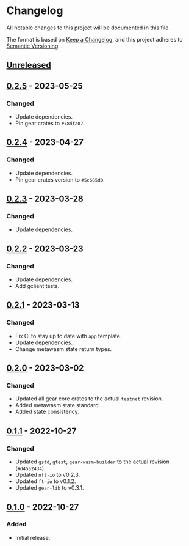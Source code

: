 # Changelog
All notable changes to this project will be documented in this file.

The format is based on [Keep a Changelog](https://keepachangelog.com/en/1.0.0/),
and this project adheres to [Semantic Versioning](https://semver.org/spec/v2.0.0.html).

## [Unreleased]

## [0.2.5] - 2023-05-25
### Changed
- Update dependencies.
- Pin gear crates to `#78dfa07`.

## [0.2.4] - 2023-04-27
### Changed
- Update dependencies.
- Pin gear crates version to `#5c685d0`.

## [0.2.3] - 2023-03-28
### Changed
- Update dependencies.

## [0.2.2] - 2023-03-23
### Changed
- Update dependencies.
- Add gclient tests.

## [0.2.1] - 2023-03-13
### Changed
- Fix CI to stay up to date with `app` template.
- Update dependencies.
- Change metawasm state return types.

## [0.2.0] - 2023-03-02
### Changed
- Updated all gear core crates to the actual `testnet` revision.
- Added metawasm state standard.
- Added state consistency.

## [0.1.1] - 2022-10-27
### Changed
- Updated `gstd`, `gtest`, `gear-wasm-builder` to the actual revision (`#d4552434`).
- Updated `nft-io` to v0.2.3.
- Updated `ft-io` to v0.1.2.
- Updated `gear-lib` to v0.3.1.

## [0.1.0] - 2022-10-27
### Added
- Initial release.

[Unreleased]: https://github.com/gear-dapps/nft-marketplace/compare/0.2.5...HEAD
[0.2.5]: https://github.com/gear-dapps/nft-marketplace/compare/0.2.4...0.2.5
[0.2.4]: https://github.com/gear-dapps/nft-marketplace/compare/0.2.3...0.2.4
[0.2.3]: https://github.com/gear-dapps/nft-marketplace/compare/0.2.2...0.2.3
[0.2.2]: https://github.com/gear-dapps/nft-marketplace/compare/0.2.1...0.2.2
[0.2.1]: https://github.com/gear-dapps/nft-marketplace/compare/0.2.0...0.2.1
[0.2.0]: https://github.com/gear-dapps/nft-marketplace/compare/0.1.1...0.2.0
[0.1.1]: https://github.com/gear-dapps/nft-marketplace/compare/0.1.0...0.1.1
[0.1.0]: https://github.com/gear-dapps/nft-marketplace/compare/1170fc1...0.1.0
